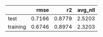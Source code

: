 |          |   rmse |     r2 |   avg_nll |
|:---------|-------:|-------:|----------:|
| test     | 0.7166 | 0.8779 |    2.5203 |
| training | 0.6746 | 0.8974 |    2.3203 |